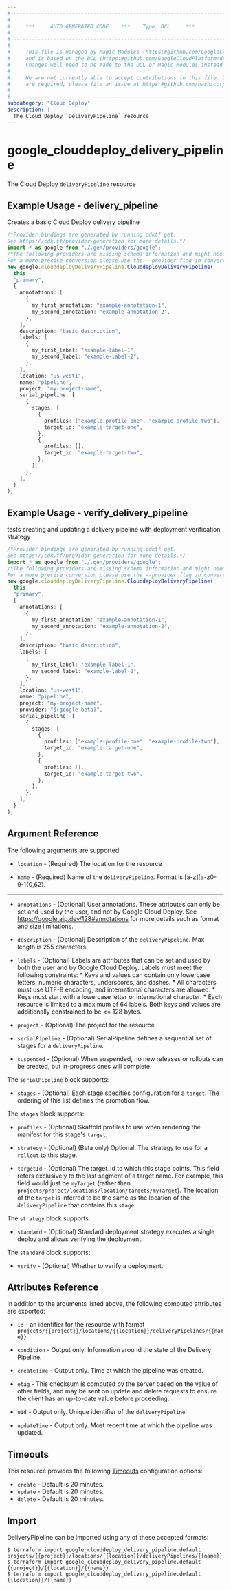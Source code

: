 ```yaml
---
# ----------------------------------------------------------------------------
#
#     ***     AUTO GENERATED CODE    ***    Type: DCL     ***
#
# ----------------------------------------------------------------------------
#
#     This file is managed by Magic Modules (https:#github.com/GoogleCloudPlatform/magic-modules)
#     and is based on the DCL (https:#github.com/GoogleCloudPlatform/declarative-resource-client-library).
#     Changes will need to be made to the DCL or Magic Modules instead of here.
#
#     We are not currently able to accept contributions to this file. If changes
#     are required, please file an issue at https:#github.com/hashicorp/terraform-provider-google/issues/new/choose
#
# ----------------------------------------------------------------------------
subcategory: "Cloud Deploy"
description: |-
  The Cloud Deploy `DeliveryPipeline` resource
---
```


# google\_clouddeploy\_delivery\_pipeline

The Cloud Deploy `deliveryPipeline` resource

## Example Usage - delivery\_pipeline

Creates a basic Cloud Deploy delivery pipeline

```typescript
/*Provider bindings are generated by running cdktf get.
See https://cdk.tf/provider-generation for more details.*/
import * as google from "./.gen/providers/google";
/*The following providers are missing schema information and might need manual adjustments to synthesize correctly: google.
For a more precise conversion please use the --provider flag in convert.*/
new google.clouddeployDeliveryPipeline.ClouddeployDeliveryPipeline(
  this,
  "primary",
  {
    annotations: [
      {
        my_first_annotation: "example-annotation-1",
        my_second_annotation: "example-annotation-2",
      },
    ],
    description: "basic description",
    labels: [
      {
        my_first_label: "example-label-1",
        my_second_label: "example-label-2",
      },
    ],
    location: "us-west1",
    name: "pipeline",
    project: "my-project-name",
    serial_pipeline: [
      {
        stages: [
          {
            profiles: ["example-profile-one", "example-profile-two"],
            target_id: "example-target-one",
          },
          {
            profiles: [],
            target_id: "example-target-two",
          },
        ],
      },
    ],
  }
);

```

## Example Usage - verify\_delivery\_pipeline

tests creating and updating a delivery pipeline with deployment verification strategy

```typescript
/*Provider bindings are generated by running cdktf get.
See https://cdk.tf/provider-generation for more details.*/
import * as google from "./.gen/providers/google";
/*The following providers are missing schema information and might need manual adjustments to synthesize correctly: google.
For a more precise conversion please use the --provider flag in convert.*/
new google.clouddeployDeliveryPipeline.ClouddeployDeliveryPipeline(
  this,
  "primary",
  {
    annotations: [
      {
        my_first_annotation: "example-annotation-1",
        my_second_annotation: "example-annotation-2",
      },
    ],
    description: "basic description",
    labels: [
      {
        my_first_label: "example-label-1",
        my_second_label: "example-label-2",
      },
    ],
    location: "us-west1",
    name: "pipeline",
    project: "my-project-name",
    provider: "${google-beta}",
    serial_pipeline: [
      {
        stages: [
          {
            profiles: ["example-profile-one", "example-profile-two"],
            target_id: "example-target-one",
          },
          {
            profiles: [],
            target_id: "example-target-two",
          },
        ],
      },
    ],
  }
);

```

## Argument Reference

The following arguments are supported:

*   `location` -
    (Required)
    The location for the resource

*   `name` -
    (Required)
    Name of the `deliveryPipeline`. Format is \[a-z]\[a-z0-9-]{0,62}.

***

*   `annotations` -
    (Optional)
    User annotations. These attributes can only be set and used by the user, and not by Google Cloud Deploy. See https://google.aip.dev/128#annotations for more details such as format and size limitations.

*   `description` -
    (Optional)
    Description of the `deliveryPipeline`. Max length is 255 characters.

*   `labels` -
    (Optional)
    Labels are attributes that can be set and used by both the user and by Google Cloud Deploy. Labels must meet the following constraints: \* Keys and values can contain only lowercase letters, numeric characters, underscores, and dashes. \* All characters must use UTF-8 encoding, and international characters are allowed. \* Keys must start with a lowercase letter or international character. \* Each resource is limited to a maximum of 64 labels. Both keys and values are additionally constrained to be <= 128 bytes.

*   `project` -
    (Optional)
    The project for the resource

*   `serialPipeline` -
    (Optional)
    SerialPipeline defines a sequential set of stages for a `deliveryPipeline`.

*   `suspended` -
    (Optional)
    When suspended, no new releases or rollouts can be created, but in-progress ones will complete.

The `serialPipeline` block supports:

* `stages` -
  (Optional)
  Each stage specifies configuration for a `target`. The ordering of this list defines the promotion flow.

The `stages` block supports:

*   `profiles` -
    (Optional)
    Skaffold profiles to use when rendering the manifest for this stage's `target`.

*   `strategy` -
    (Optional)
    (Beta only) Optional. The strategy to use for a `rollout` to this stage.

*   `targetId` -
    (Optional)
    The target\_id to which this stage points. This field refers exclusively to the last segment of a target name. For example, this field would just be `myTarget` (rather than `projects/project/locations/location/targets/myTarget`). The location of the `target` is inferred to be the same as the location of the `deliveryPipeline` that contains this `stage`.

The `strategy` block supports:

* `standard` -
  (Optional)
  Standard deployment strategy executes a single deploy and allows verifying the deployment.

The `standard` block supports:

* `verify` -
  (Optional)
  Whether to verify a deployment.

## Attributes Reference

In addition to the arguments listed above, the following computed attributes are exported:

*   `id` - an identifier for the resource with format `projects/{{project}}/locations/{{location}}/deliveryPipelines/{{name}}`

*   `condition` -
    Output only. Information around the state of the Delivery Pipeline.

*   `createTime` -
    Output only. Time at which the pipeline was created.

*   `etag` -
    This checksum is computed by the server based on the value of other fields, and may be sent on update and delete requests to ensure the client has an up-to-date value before proceeding.

*   `uid` -
    Output only. Unique identifier of the `deliveryPipeline`.

*   `updateTime` -
    Output only. Most recent time at which the pipeline was updated.

## Timeouts

This resource provides the following
[Timeouts](https://developer.hashicorp.com/terraform/plugin/sdkv2/resources/retries-and-customizable-timeouts) configuration options:

* `create` - Default is 20 minutes.
* `update` - Default is 20 minutes.
* `delete` - Default is 20 minutes.

## Import

DeliveryPipeline can be imported using any of these accepted formats:

```console
$ terraform import google_clouddeploy_delivery_pipeline.default projects/{{project}}/locations/{{location}}/deliveryPipelines/{{name}}
$ terraform import google_clouddeploy_delivery_pipeline.default {{project}}/{{location}}/{{name}}
$ terraform import google_clouddeploy_delivery_pipeline.default {{location}}/{{name}}
```
